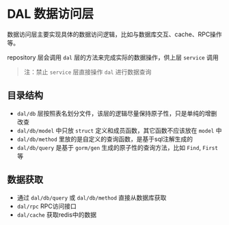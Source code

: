 # DAL 数据访问层

数据访问层主要实现具体的数据访问逻辑，比如与数据库交互、cache、RPC操作等。

repository 层会调用 `dal` 层的方法来完成实际的数据操作，供上层 `service` 调用

> 注：禁止 `service` 层直接操作 `dal` 进行数据查询

## 目录结构

- `dal/db` 层按照表名划分文件，该层的逻辑尽量保持原子性，只是单纯的增删改查  
- `dal/db/model` 中只放 `struct` 定义和成员函数，其它函数不应该放在 `model` 中  
- `dal/db/method` 里放的是自定义的查询函数，是基于sql注解生成的  
- `dal/db/query` 是基于 `gorm/gen` 生成的原子性的查询方法，比如 `Find`, `First` 等

## 数据获取

- 通过 `dal/db/query` 或 `dal/db/method` 直接从数据库获取
- `dal/rpc` RPC访问接口
- `dal/cache` 获取redis中的数据
